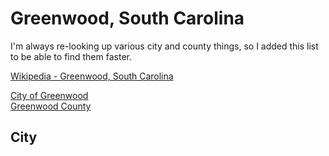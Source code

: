 # Greenwood, South Carolina

I'm always re-looking up various city and county things, so I added this list to be able to find them faster. 

[Wikipedia - Greenwood, South Carolina](https://en.wikipedia.org/wiki/Greenwood,_South_Carolina)

[City of Greenwood](https://www.cityofgreenwoodsc.com)  
[Greenwood County](https://www.greenwoodcounty-sc.gov)  

## City  